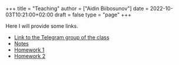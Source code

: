 +++
title = "Teaching"
author = ["Aidin Biibosunov"]
date = 2022-10-03T10:21:00+02:00
draft = false
type = "page"
+++

Here I will provide some links.

-   [Link to the Telegram group of the class](https://t.me/+edfnmw-7YlplMTdi)
-   [Notes](https://drive.google.com/drive/folders/1CKcaU-8RLLfkq7hiw9vfbSwG%5FpN51qfE?usp=sharing)
-   [Homework 1](https://docs.google.com/forms/d/e/1FAIpQLSdX4HIsTjAgNZGibNHZjAmzOBeZW8-6ocxJ80JXxBvg-MUnEA/viewform?usp=sf%5Flink)
-   [Homework 2](https://forms.gle/FjEktjxaboMudPto8)
